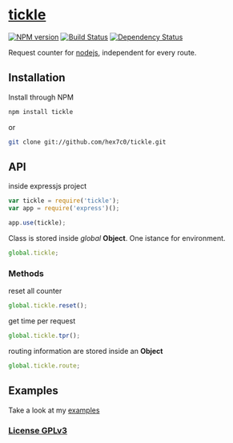 # [tickle](http://supergiovane.tk/#/tickle)

[![NPM version](https://badge.fury.io/js/tickle.svg)](http://badge.fury.io/js/tickle)
[![Build Status](https://travis-ci.org/hex7c0/tickle.svg?branch=master)](https://travis-ci.org/hex7c0/tickle)
[![Dependency Status](https://david-dm.org/hex7c0/tickle/status.svg)](https://david-dm.org/hex7c0/tickle)

Request counter for [nodejs](http://nodejs.org), independent for every route.

## Installation

Install through NPM

```bash
npm install tickle
```
or
```bash
git clone git://github.com/hex7c0/tickle.git
```

## API

inside expressjs project
```js
var tickle = require('tickle');
var app = require('express')();

app.use(tickle);
```

Class is stored inside _global_ **Object**.
One istance for environment.
```js
global.tickle;
```

### Methods

reset all counter
```js
global.tickle.reset();
```

get time per request
```js
global.tickle.tpr();
```

routing information are stored inside an **Object**
```js
global.tickle.route;
```

## Examples

Take a look at my [examples](https://github.com/hex7c0/tickle/tree/master/examples)

### [License GPLv3](http://opensource.org/licenses/GPL-3.0)
